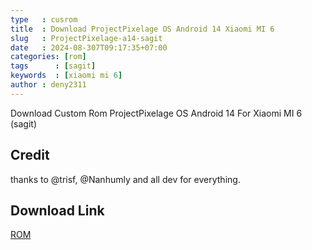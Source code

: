 ```yaml
---
type   : cusrom
title  : Download ProjectPixelage OS Android 14 Xiaomi MI 6
slug   : ProjectPixelage-a14-sagit
date   : 2024-08-307T09:17:35+07:00
categories: [rom]
tags      : [sagit]
keywords  : [xiaomi mi 6]
author : deny2311
---
```


Download Custom Rom ProjectPixelage OS Android 14 For Xiaomi MI 6 (sagit)


## Credit
thanks to @trisf, @Nanhumly and all dev for everything.


## Download Link
[ROM](https://github.com/denysaja/crave_aosp_builder/releases/download/10590043756/ProjectPixelage-14.0-sagit-v1.1-KOMUNITI-20240828_0340.zip)

